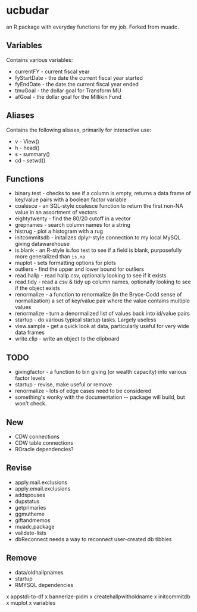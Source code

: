 ucbudar
=====

an R package with everyday functions for my job. Forked from muadc.

## Variables

Contains various variables:

* currentFY  - current fiscal year
* fyStartDate - the date the current fiscal year started
* fyEndDate - the date the current fiscal year ended
* tmuGoal - the dollar goal for Transform MU
* afGoal - the dollar goal for the Millikin Fund


## Aliases

Contains the following aliases, primarily for interactive use:

* v - View()
* h - head()
* s - summary()
* cd - setwd()


## Functions

* binary.test - checks to see if a column is empty, returns a data frame of key/value pairs with a boolean factor variable
* coalesce - an SQL-style coalesce function to return the first non-NA value in an assortment of vectors
* eightytwenty - find the 80/20 cutoff in a vector
* grepnames - search column names for a string
* histrug - plot a histogram with a rug
* initcommitsdb - initalizes dplyr-style connection to my local MySQL giving datawarehouse
* is.blank - an R-style is.foo test to see if a field is blank, purposefully more generalized than `is.na`
* muplot - sets formatting options for plots
* outliers - find the upper and lower bound for outliers
* read.hallp - read hallp.csv, optionally looking to see if it exists
* read.tidy - read a csv & tidy up column names, optionally looking to see if the object exists
* renormalize - a function to renormalize (in the Bryce-Codd sense of normalization) a set of key/value pair where the value contains multiple values
* renormalize - turn a denormalized list of values back into id/value pairs
* startup - do various typical startup tasks. Largely useless
* view.sample - get a quick look at data, particularly useful for very wide data frames
* write.clip - write an object to the clipboard

## TODO 
* givingfactor - a function to bin giving (or wealth capacity) into various factor levels
* startup - revise, make useful or remove
* renormalize - lots of edge cases need to be considered
* something's wonky with the documentation -- package will build, but won't check. 

New
----------------------
- CDW connections
- CDW table connections
- ROracle dependencies? 


Revise
----------------------
- apply.mail.exclusions
- apply.email.exclusions
- addspouses
- dupstatus
- getprimaries
- ggmutheme
- giftandmemos
- muadc.package
- validate-lists
- dbReconnect needs a way to reconnect user-created db tibbles



Remove
-----------------
- data/oldhallpnames
- startup
- RMYSQL dependencies

x appstdi-to-df
x bannerize-pidm
x createhallpwitholdname
x initcommitdb
x muplot 
x variables

